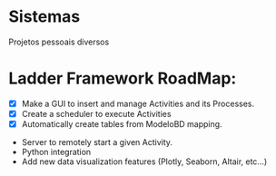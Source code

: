 # Sistemas
Projetos pessoais diversos

# Ladder Framework RoadMap:
 * [x] Make a GUI to insert and manage Activities and its Processes.
 * [x] Create a scheduler to execute Activities
 * [x] Automatically create tables from ModeloBD mapping.
 * Server to remotely start a given Activity.
 * Python integration
 * Add new data visualization features (Plotly, Seaborn, Altair, etc...)
